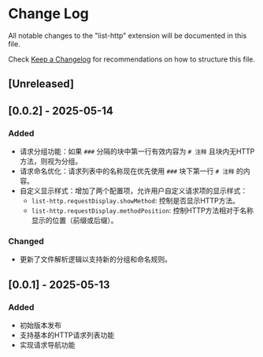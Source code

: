 # Change Log

All notable changes to the "list-http" extension will be documented in this file.

Check [Keep a Changelog](http://keepachangelog.com/) for recommendations on how to structure this file.

## [Unreleased]

## [0.0.2] - 2025-05-14
### Added
- 请求分组功能：如果 `###` 分隔的块中第一行有效内容为 `# 注释` 且块内无HTTP方法，则视为分组。
- 请求命名优化：请求列表中的名称现在优先使用 `###` 块下第一行 `# 注释` 的内容。
- 自定义显示样式：增加了两个配置项，允许用户自定义请求项的显示样式：
  - `list-http.requestDisplay.showMethod`: 控制是否显示HTTP方法。
  - `list-http.requestDisplay.methodPosition`: 控制HTTP方法相对于名称显示的位置（前缀或后缀）。

### Changed
- 更新了文件解析逻辑以支持新的分组和命名规则。

## [0.0.1] - 2025-05-13
### Added
- 初始版本发布
- 支持基本的HTTP请求列表功能
- 实现请求导航功能